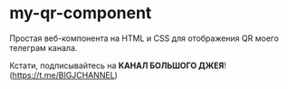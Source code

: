 # my-qr-component
Простая веб-компонента на HTML и CSS для отображения QR моего телеграм канала.

Кстати, подписывайтесь на **КАНАЛ БОЛЬШОГО ДЖЕЯ**!
(https://t.me/BIGJCHANNEL)
